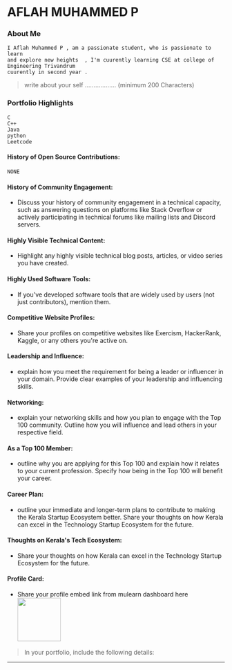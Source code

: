 
# AFLAH MUHAMMED P 

### About Me
    I Aflah Muhammed P , am a passionate student, who is passionate to learn 
    and explore new heights  , I'm cuurently learning CSE at college of Engineering Trivandrum
    cuurently in second year .

> write about your self .................. (minimum 200 Characters)


### Portfolio Highlights
    C
    C++
    Java
    python 
    Leetcode

#### History of Open Source Contributions:
    NONE

#### History of Community Engagement:

-  Discuss your history of community engagement in a technical capacity, such as answering questions on platforms like Stack Overflow or actively participating in technical forums like mailing lists and Discord servers.

#### Highly Visible Technical Content:

- Highlight any highly visible technical blog posts, articles, or video series you have created.

#### Highly Used Software Tools:

- If you've developed software tools that are widely used by users (not just contributors), mention them.

#### Competitive Website Profiles:

- Share your profiles on competitive websites like Exercism, HackerRank, Kaggle, or any others you're active on.

#### Leadership and Influence:

- explain how you meet the requirement for being a leader or influencer in your domain. Provide clear examples of your leadership and influencing skills.

#### Networking:

- explain your networking skills and how you plan to engage with the Top 100 community. Outline how you will influence and lead others in your respective field.

#### As a Top 100 Member:

- outline why you are applying for this Top 100 and explain how it relates to your current profession. Specify how being in the Top 100 will benefit your career.

#### Career Plan:

- outline your immediate and longer-term plans to contribute to making the Kerala Startup Ecosystem better. Share your thoughts on how Kerala can excel in the Technology Startup Ecosystem for the future.

#### Thoughts on Kerala's Tech Ecosystem:

- Share your thoughts on how Kerala can excel in the Technology Startup Ecosystem for the future.

#### Profile Card:

- Share your profile embed link from mulearn dashboard here
<img src="https://mulearn.org/embed/rank/aflahmuhammedp-1@mulearn" width="100px" height="100px"></img>

> In your portfolio, include the following details:

---
